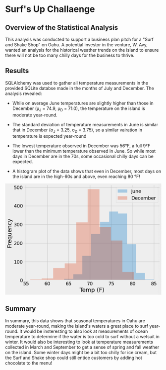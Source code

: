 # Surf's Up Challaenge

## Overview of the Statistical Analysis

This analysis was conducted to support a business plan pitch for a "Surf and Shake Shop" on Oahu. A potential investor in the venture, W. Avy, wanted an analysis for the historical weather trends on the island to ensure there will not be too many chilly days for the business to thrive.

## Results

SQLAlchemy was used to gather all temperature measurements in the provided SQLite databse made in the months of July and December. The analysis revealed:

 * While on average June temperatures are slightly higher than those in December (μ<sub>J</sub> = 74.9, μ<sub>D</sub> = 71.0), the temperature on the island is moderate year-round. 

 * The standard deviation of temperature measurements in June is similar that in December (σ<sub>J</sub> = 3.25, σ<sub>D</sub> = 3.75), so a similar vairation in temperature is expected year-round

* The lowest temperature observed in December was 56°F, a full 9°F lower than the minimum temperature observed in June. So while most days in December are in the 70s, some occasional chilly days can be expected.

* A histogram plot of the data shows that even in December, most days on the island are in the high-60s and above, even reaching 80 °F!

![Temp_Hist](histogram.png)


## Summary

In summary, this data shows that seasonal temperatures in Oahu are moderate year-round, making the island's waters a great place to surf year-round. It would be insteresting to also look at measurements of ocean temperature to determine if the water is too cold to surf without a wetsuit in winter. It would also be interesting to look at temperature measurements collected in March and September to get a sense of spring and fall weather on the island. Some winter days might be a bit too chilly for ice cream, but the Surf and Shake shop could still entice customers by adding hot chocolate to the menu!